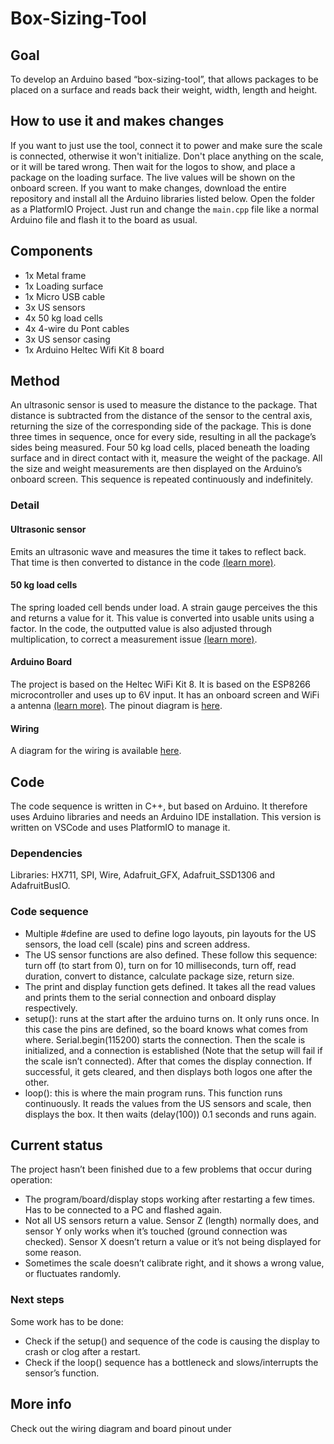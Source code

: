 # Box-Sizing-Tool

## Goal
To develop an Arduino based “box-sizing-tool”, that allows packages to be placed on a surface and reads back their weight, width, length and height.

## How to use it and makes changes
If you want to just use the tool, connect it to power and make sure the scale is connected, otherwise it won't initialize. Don't place anything on the scale, or it will be tared wrong. Then wait for the logos to show, and place a package on the loading surface. The live values will be shown on the onboard screen.
If you want to make changes, download the entire repository and install all the Arduino libraries listed below. Open the folder as a PlatformIO Project.
Just run and change the `main.cpp` file like a normal Arduino file and flash it to the board as usual.

## Components
- 1x Metal frame
- 1x Loading surface
- 1x Micro USB cable
- 3x US sensors
- 4x 50 kg load cells
- 4x 4-wire du Pont cables 
- 3x US sensor casing
- 1x Arduino Heltec Wifi Kit 8 board

## Method
An ultrasonic sensor is used to measure the distance to the package. That distance is subtracted from the distance of the sensor to the central axis, returning the size of the corresponding side of the package. This is done three times in sequence, once for every side, resulting in all the package’s sides being measured. 
Four 50 kg load cells, placed beneath the loading surface and in direct contact with it, measure the weight of the package. All the size and weight measurements are then displayed on the Arduino’s onboard screen. This sequence is repeated continuously and indefinitely. 


### Detail

#### Ultrasonic sensor
Emits an ultrasonic wave and measures the time it takes to reflect back. That time is then converted to distance in the code [(learn more)](https://www.keyence.com/ss/products/sensor/sensorbasics/ultrasonic/info/).

#### 50 kg load cells
The spring loaded cell bends under load. A strain gauge perceives the this and returns a value for it. This value is converted into usable units using a factor. In the code, the outputted value is also adjusted through multiplication, to correct a measurement issue [(learn more)](https://circuitjournal.com/50kg-load-cells-with-HX711).

#### Arduino Board
The project is based on the Heltec WiFi Kit 8. It is based on the ESP8266 microcontroller and uses up to 6V input. It has an onboard screen and WiFi a antenna [(learn more)](https://heltec.org/project/wifi-kit-8/).
The pinout diagram is [here](images/BoardPinout.png).

#### Wiring
A diagram for the wiring is available [here](images/WireDiagram.jpg).


## Code
The code sequence is written in C++, but based on Arduino. It therefore uses Arduino libraries and needs an Arduino IDE installation. This version is written on VSCode and uses PlatformIO to manage it.

### Dependencies
Libraries: HX711, SPI, Wire, Adafruit_GFX, Adafruit_SSD1306 and AdafruitBusIO.

### Code sequence
- Multiple #define are used to define logo layouts, pin layouts for the US sensors, the load cell (scale) pins and screen address.
- The US sensor functions are also defined. These follow this sequence: turn off (to start from 0), turn on for 10 milliseconds, turn off, read duration, convert to distance, calculate package size, return size.
- The print and display function gets defined. It takes all the read values and prints them to the serial connection and onboard display respectively.
- setup(): runs at the start after the arduino turns on. It only runs once. In this case the pins are defined, so the board knows what comes from where. Serial.begin(115200) starts the connection. Then the scale is initialized, and a connection is established (Note that the setup will fail if the scale isn’t connected). After that comes the display connection. If successful, it gets cleared, and then displays both logos one after the other. 
- loop(): this is where the main program runs. This function runs continuously. It reads the values from the US sensors and scale, then displays the box. It then waits (delay(100)) 0.1 seconds and runs again.


## Current status
The project hasn’t been finished due to a few problems that occur during operation:
- The program/board/display stops working after restarting a few times. Has to be connected to a PC and flashed again. 
- Not all US sensors return a value. Sensor Z (length) normally does, and sensor Y only works when it’s touched (ground connection was checked). Sensor X doesn’t return a value or it’s not being displayed for some reason. 
- Sometimes the scale doesn’t calibrate right, and it shows a wrong value, or fluctuates randomly.


### Next steps
Some work has to be done:
- Check if the setup() and sequence of the code is causing the display to crash or clog after a restart.
- Check if the loop() sequence has a bottleneck and slows/interrupts the sensor’s function.

## More info
Check out the wiring diagram and board pinout under 
